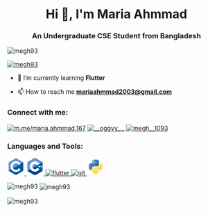 <h1 align="center">Hi 👋, I'm Maria Ahmmad</h1>
<h3 align="center">An Undergraduate CSE Student from Bangladesh</h3>

<p align="left"> <img src="https://komarev.com/ghpvc/?username=megh93&label=Profile%20views&color=0e75b6&style=flat" alt="megh93" /> </p>

<p align="left"> <a href="https://github.com/ryo-ma/github-profile-trophy"><img src="https://github-profile-trophy.vercel.app/?username=megh93" alt="megh93" /></a> </p>

- 🌱 I’m currently learning **Flutter**

- 📫 How to reach me **mariaahmmad2003@gmail.com**

<h3 align="left">Connect with me:</h3>
<p align="left">
<a href="https://fb.com/m.me/maria.ahmmad.167" target="blank"><img align="center" src="https://raw.githubusercontent.com/rahuldkjain/github-profile-readme-generator/master/src/images/icons/Social/facebook.svg" alt="m.me/maria.ahmmad.167" height="30" width="40" /></a>
<a href="https://instagram.com/__oggyy_._" target="blank"><img align="center" src="https://raw.githubusercontent.com/rahuldkjain/github-profile-readme-generator/master/src/images/icons/Social/instagram.svg" alt="__oggyy_._" height="30" width="40" /></a>
<a href="https://www.leetcode.com/megh__1093" target="blank"><img align="center" src="https://raw.githubusercontent.com/rahuldkjain/github-profile-readme-generator/master/src/images/icons/Social/leet-code.svg" alt="megh__1093" height="30" width="40" /></a>
</p>

<h3 align="left">Languages and Tools:</h3>
<p align="left"> <a href="https://www.cprogramming.com/" target="_blank" rel="noreferrer"> <img src="https://raw.githubusercontent.com/devicons/devicon/master/icons/c/c-original.svg" alt="c" width="40" height="40"/> </a> <a href="https://www.w3schools.com/cpp/" target="_blank" rel="noreferrer"> <img src="https://raw.githubusercontent.com/devicons/devicon/master/icons/cplusplus/cplusplus-original.svg" alt="cplusplus" width="40" height="40"/> </a> <a href="https://flutter.dev" target="_blank" rel="noreferrer"> <img src="https://www.vectorlogo.zone/logos/flutterio/flutterio-icon.svg" alt="flutter" width="40" height="40"/> </a> <a href="https://git-scm.com/" target="_blank" rel="noreferrer"> <img src="https://www.vectorlogo.zone/logos/git-scm/git-scm-icon.svg" alt="git" width="40" height="40"/> </a> <a href="https://www.python.org" target="_blank" rel="noreferrer"> <img src="https://raw.githubusercontent.com/devicons/devicon/master/icons/python/python-original.svg" alt="python" width="40" height="40"/> </a> </p>

<p><img align="left" src="https://github-readme-stats.vercel.app/api/top-langs?username=megh93&show_icons=true&locale=en&layout=compact" alt="megh93" /></p>

<p>&nbsp;<img align="center" src="https://github-readme-stats.vercel.app/api?username=megh93&show_icons=true&locale=en" alt="megh93" /></p>

<p><img align="center" src="https://github-readme-streak-stats.herokuapp.com/?user=megh93&" alt="megh93" /></p>
